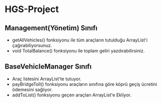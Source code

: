 # HGS-Project

## Management(Yönetim) Sınıfı
- getAllVehicles() fonksiyonu ile tüm araçların tutulduğu ArrayList'i çağırabiliyorsunuz.
- void TotalBalance() fonksiyonu ile toplam geliri yazdırabilirsiniz.


## BaseVehicleManager Sınıfı
- Araç listesini ArrayList'te tutuyor. 
- payBridgeToll() fonksiyonu araçların sınıfına göre köprü geçiş ücretini ödemesini sağlıyor.
- addToList() fonksiyonu geçen araçları ArrayList'e Ekliyor.
